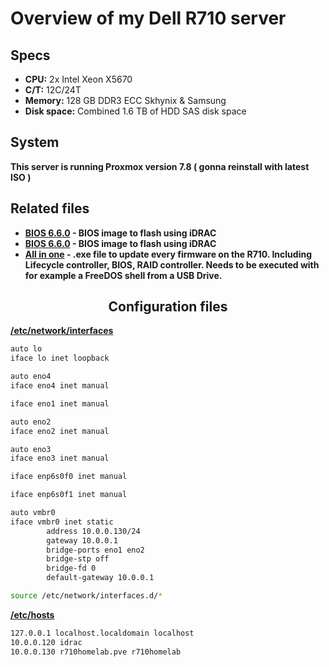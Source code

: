 # Overview of my Dell R710 server

## Specs
*   **CPU:** 2x Intel Xeon X5670 
*   **C/T:** 12C/24T
*   **Memory:** 128 GB DDR3 ECC Skhynix & Samsung
*   **Disk space:** Combined 1.6 TB of HDD SAS disk space

## System
**This server is running Proxmox version 7.8 ( gonna reinstall with latest ISO )**

## Related files
* **[BIOS 6.6.0](./BIOS_0F4YY_LN_6.6.0.BIN) - BIOS image to flash using iDRAC**
* **[BIOS 6.6.0](./BIOS_0YV9D_LN_6.6.0.BIN) - BIOS image to flash using iDRAC**
* **[All in one](./r-710-bootable_archive.torrent) - .exe file to update every firmware on the R710. Including Lifecycle controller, BIOS, RAID controller. Needs to be executed with for example a FreeDOS shell from a USB Drive.**
<div align="center">
<h2>Configuration files</h2>
</div>

**[/etc/network/interfaces](./etc/network/interfaces)**
```bash
auto lo
iface lo inet loopback

auto eno4
iface eno4 inet manual

iface eno1 inet manual

auto eno2
iface eno2 inet manual

auto eno3
iface eno3 inet manual

iface enp6s0f0 inet manual

iface enp6s0f1 inet manual

auto vmbr0
iface vmbr0 inet static
        address 10.0.0.130/24
        gateway 10.0.0.1
        bridge-ports eno1 eno2
        bridge-stp off
        bridge-fd 0
        default-gateway 10.0.0.1

source /etc/network/interfaces.d/*
```

**[/etc/hosts](./etc/hosts)**
```bash
127.0.0.1 localhost.localdomain localhost
10.0.0.120 idrac
10.0.0.130 r710homelab.pve r710homelab
```
